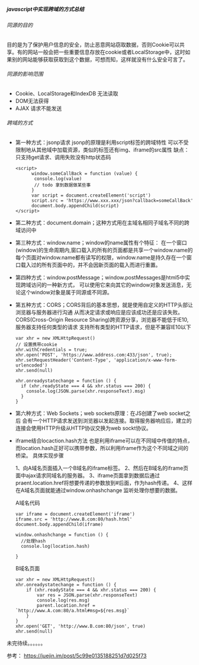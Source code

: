 ##### javascript中实现跨域的方式总结

###### 同源的目的
目的是为了保护用户信息的安全，防止恶意网站窃取数据，否则Cookie可以共享。有的网站一般会把一些重要信息存放在cookie或者LocalStorage中，这时如果别的网站能够获取获取到这个数据，可想而知，这样就没有什么安全可言了。

###### 同源的影响范围
- Cookie、LocalStorage和IndexDB 无法读取
- DOM无法获得
- AJAX 请求不能发送

###### 跨域的方式

- 第一种方式：jsonp请求 jsonp的原理是利用script标签的跨域特性
  可以不受限制地从其他域中加载资源，类似的标签还有img、iframe的src属性
  缺点：只支持get请求、调用失败没有http状态码
  ```
  <script>
        window.someCallBack = function (value) {
   		 console.log(value)
   		 // todo 拿到数据做某些事
   		}
        var script = document.createElement('script')
        script.src = 'https://www.xxx.xxx/json?callback=someCallBack'
        document.body.appendChild(script)
  </script>
  ```

- 第二种方式：document.domain；这种方式用在主域名相同子域名不同的跨域访问中

- 第三种方式：window.name；window的name属性有个特征：
    在一个窗口(window)的生命周期内,窗口载入的所有的页面都是共享一个window.name的
    每个页面对window.name都有读写的权限，window.name是持久存在一个窗口载入过的所有页面中的，并不会因新页面的载入而进行重置。

- 第四种方式：window.postMessage；window.postMessages是html5中实现跨域访问的一种新方式，
    可以使用它来向其它的window对象发送消息，无论这个window对象是属于同源或不同源。

- 第五种方式：CORS；CORS背后的基本思想，就是使用自定义的HTTP头部让浏览器与服务器进行沟通
    从而决定请求或响应是应该成功还是应该失败。
    CORS(Cross-Origin Resource Sharing)跨资源分享，浏览器不能低于IE10,服务器支持任何类型的请求
    支持所有类型的HTTP请求，但是不兼容IE10以下
    ```
    var xhr = new XMLHttpRequest()
    // 设置携带cookie
    xhr.withCredentials = true;
    xhr.open('POST', 'https://www.address.com:433/json', true);
    xhr.setRequestHeader('Content-Type', 'application/x-www-form-urlencoded')
    xhr.send(null)

    xhr.onreadystatechange = function () {
      if (xhr.readyState === 4 && xhr.status === 200) {
        console.log(JSON.parse(xhr.responseText).msg)
      }
    }
    ```
- 第六种方式：Web Sockets；web sockets原理：在JS创建了web socket之后
    会有一个HTTP请求发送到浏览器以发起连接。取得服务器响应后，建立的连接会使用HTTP升级从HTTP协议交换为web sockt协议。

- iframe结合locaction.hash方法
也是利用iframe可以在不同域中传值的特点，而location.hash正好可以携带参数，所以利用iframe作为这个不同域之间的桥梁。
    具体实现步骤

    1、向A域名页面插入一个B域名的iframe标签。
    2、然后在B域名的iframe页面中ajax请求同域名的服务器。
    3、iframe页面拿到数据后通过praent.location.href将想要传递的参数放到#后面，作为hash传递。
    4、这样在A域名页面就能通过window.onhashchange 监听处理你想要的数据。

    A域名代码
    ```
    var iframe = document.createElement('iframe')
    iframe.src = 'http://www.B.com:80/hash.html'
    document.body.appendChild(iframe)

    window.onhashchange = function () {
      //处理hash
      console.log(location.hash)

    }
    ```

   B域名页面
   ```
   var xhr = new XMLHttpRequest()
   xhr.onreadystatechange = function () {
       if (xhr.readyState === 4 && xhr.status === 200) {
           var res = JSON.parse(xhr.responseText)
           console.log(res.msg)
           parent.location.href = `http://www.A.com:80/a.html#msg=${res.msg}`
       }
   }
   xhr.open('GET', 'http://www.B.com:80/json', true)
   xhr.send(null)
   ```


未完待续。。。。。。

参考： https://juejin.im/post/5c99e0135188251d7d025f73
